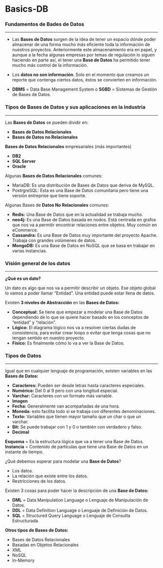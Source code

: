# Basics-DB #
### Fundamentos de Bades de Datos ###
***
- Las **Bases de Datos** surgen de la idea de tener un espacio dónde poder almacenar de una forma mucho más eficiente toda la información de nuestros proyectos. Anteriormente este almacenamiento era en papel, y aunque a la fecha algunas empresas por temas de regulación lo siguen haciendo en parte así, el tener una **Base de Datos** ha permitido tener mucho más control de la información.

- Los **datos no son información**. Solo en el momento que creamos un reporte que contenga ciertos datos, éstos se convierten en información.

- **DBMS** = Data Base Management System o **SGBD** = Sistemas de Gestión de Bases de Datos.

### Tipos de Bases de Datos y sus aplicaciones en la industria ###
***
Las **Bases de Datos** se pueden dividir en:

- **Bases de Datos Relacionales**
- **Bases de Datos no Relacionales**

**Bases de Datos Relacionales** empresariales (más importantes)

- **DB2**
- **SQL Server**
- **Oracle**

Algunas **Bases de Datos Relacionales** comunes:

- MariaDB: Es una distribución de Bases de Datos que deriva de MySQL.
- PostrgreSQL: Esta es una Base de Datos comunitaria pero tiene una versión entreprise que tiene soporte.

Algunas Bases de **Datos No Relacionales** comunes:

- **Redis:** Una Base de Datos que en la actualidad se trabaja mucho.
- **neo4j:** Es una Base de Datos basada en nodos. Está centrada en grafos que nos va a permitir encontrar relaciones entre objetos. Muy común en eCommerce.
- **Cassandra:** Es una Base de Datos muy importante del proyecto Apache. Trabaja con grandes volúmenes de datos.
- **MongoDB:** Es una Base de Datos en NoSQL que se basa en trabajar en varias instancias.

### Visión general de los datos ###
***
**¿Qué es un dato?**

Un dato es algo que nos va a permitir describir un objeto. Ese objeto global lo vamos a poder llamar “Entidad”. Una entidad puede estar llena de datos.

Existen **3 niveles de Abstracción** en las **Bases de Datos:**

- **Conceptual:** Se tiene que empezar a modelar una Base de Datos dependiendo de lo que se quiere hacer basado en los conceptos de “entidad” y “relación”.
- **Lógico:** El diagrama lógico nos va a resolver ciertas dudas de consistencia, para evitar crear loops o evitar que tenga cosas que no tengan sentido en nuestro proyecto.
- **Físico:** Es finalmente cómo lo va a ver la Base de Datos.

### Tipos de Datos ###
***
Igual que en cualquier lenguaje de programación, existen variables en las **Bases de Datos:**

- **Caracteres:** Pueden ser desde letras hasta caracteres especiales.
- **Numérico:** Del 0 al 9 pero con una longitud especial.
- **Varchar:** Caracteres con un formato más variable.
- **Imagen**
- **Fecha:** Generalmente van acompañadas de una hora.
- **Moneda:** esto facilita todo si se trabaja con diferentes denominaciones.
- **Texto:** Variables que tienen mayor tamaño que un char o que un varchar.
- **Bit:** Se puede trabajar con 1 y 0 o también con verdadero y falso.
- **Decimal**

**Esquema** = Es la estructura lógica que va a tener una Base de Datos.
**Instancia** = Contenido de partículas que tiene una Base de Datos en un instante de tiempo.

¿Qué debemos esperar para modelar una **Base de Datos**?
- Los datos.
- La relación que existe entre los datos.
- Restricciones de los datos.

Existen 3 cosas para poder hacer la descripción de una **Base de Datos:**

- **DML** = Data Manipulation Language o Lenguaje de Manipulación de Datos.
- **DDL** = Data Definition Language o Lenguaje de Definición de Datos.
- **SQL** = Structured Query Language o Lenguaje de Consulta Estructurada.

**Otros tipos de Bases de Datos:**

- Bases de Datos Relacionales
- Basadas en Objetos Relacionales
- XML
- NoSQL
- In-Memory
